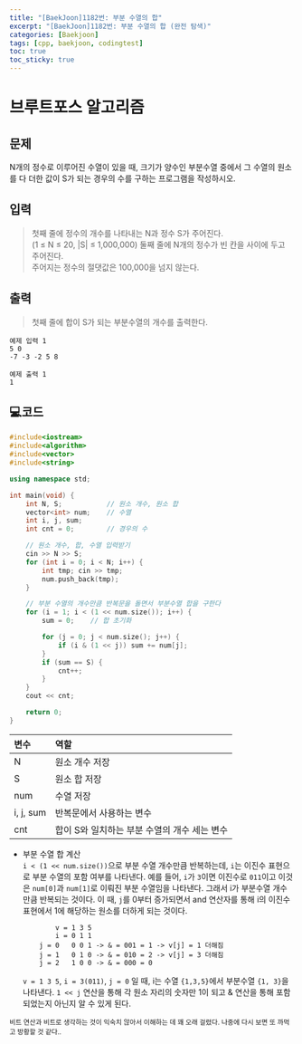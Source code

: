 ```yaml
---
title: "[BaekJoon]1182번: 부분 수열의 합"
excerpt: "[BaekJoon]1182번: 부분 수열의 합 (완전 탐색)"
categories: [Baekjoon]
tags: [cpp, baekjoon, codingtest]
toc: true
toc_sticky: true
---
```


# 브루트포스 알고리즘 

## 문제

N개의 정수로 이루어진 수열이 있을 때, 크기가 양수인 부분수열 중에서 그 수열의 원소를 다 더한 값이 S가 되는 경우의 수를 구하는 프로그램을 작성하시오.

## 입력

> 첫째 줄에 정수의 개수를 나타내는 N과 정수 S가 주어진다.  
> (1 ≤ N ≤ 20, |S| ≤ 1,000,000) 둘째 줄에 N개의 정수가 빈 칸을 사이에 두고 주어진다.   
> 주어지는 정수의 절댓값은 100,000을 넘지 않는다.  

## 출력

> 첫째 줄에 합이 S가 되는 부분수열의 개수를 출력한다.  

    예제 입력 1 
    5 0
    -7 -3 -2 5 8

    예제 출력 1 
    1


## 💻코드

```c++
#include<iostream>	
#include<algorithm>
#include<vector>
#include<string>	

using namespace std;

int main(void) {
	int N, S;           // 원소 개수, 원소 합
	vector<int> num;    // 수열
	int i, j, sum;      
	int cnt = 0;        // 경우의 수

    // 원소 개수, 합, 수열 입력받기
	cin >> N >> S;
	for (int i = 0; i < N; i++) {
		int tmp; cin >> tmp;
		num.push_back(tmp);
	}

    // 부분 수열의 개수만큼 반복문을 돌면서 부분수열 합을 구한다
	for (i = 1; i < (1 << num.size()); i++) {
		sum = 0;    // 합 초기화

		for (j = 0; j < num.size(); j++) {
			if (i & (1 << j)) sum += num[j];
		}
		if (sum == S) {
			cnt++;
		}
	}
	cout << cnt;

	return 0;
}
```  

| 변수 | 역할 |
|:--|:--|
| N | 원소 개수 저장  |
| S | 원소 합 저장   |
| num | 수열 저장   |
| i, j, sum | 반복문에서 사용하는 변수 |
| cnt | 합이 S와 일치하는 부분 수열의 개수 세는 변수  |  

+ 부분 수열 합 계산  
    `i < (1 << num.size())`으로 부분 수열 개수만큼 반복하는데, `i`는 이진수 표현으로 부분 수열의 포함 여부를 나타낸다.
    예를 들어, `i`가 `3`이면 이진수로 `011`이고 이것은 `num[0]`과 `num[1]`로 이뤄진 부분 수열임을 나타낸다. 그래서 i가 부분수열 개수만큼 반복되는 것이다. 
    이 때, `j`를 0부터 증가되면서 and 연산자를 통해 i의 이진수 표현에서 1에 해당하는 원소를 더하게 되는 것이다.  
    ```
            v = 1 3 5
            i = 0 1 1      
        j = 0   0 0 1 -> & = 001 = 1 -> v[j] = 1 더해짐
        j = 1   0 1 0 -> & = 010 = 2 -> v[j] = 3 더해짐
        j = 2   1 0 0 -> & = 000 = 0 
    ```
    
    `v = 1 3 5`, `i = 3(011)`, `j = 0` 일 때, i는 수열 `{1,3,5}`에서 부분수열 `{1, 3}`을 나타낸다. 
    `1 << j` 연산을 통해 각 원소 자리의 숫자만 1이 되고 & 연산을 통해 포함되었는지 아닌지 알 수 있게 된다.  

<small>비트 연산과 비트로 생각하는 것이 익숙치 않아서 이해하는 데 꽤 오래 걸렸다. 나중에 다시 보면 또 까먹고 방황할 것 같다..</small>